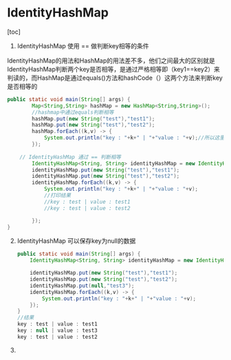 # IdentityHashMap

[toc]



1. IdentityHashMap 使用 == 做判断key相等的条件

IdentityHashMap的用法和HashMap的用法差不多，他们之间最大的区别就是IdentityHashMap判断两个key是否相等，是通过严格相等即（key1==key2）来判读的，而HashMap是通过equals()方法和hashCode（）这两个方法来判断key是否相等的

```java
public static void main(String[] args) {
        Map<String,String> hashMap = new HashMap<String,String>();
        //hashmap中通过equals判断相等
        hashMap.put(new String("test"),"test1");
        hashMap.put(new String("test"),"test2");
        hashMap.forEach((k,v) -> {
            System.out.println("key : "+k+" | "+"value : "+v);//所以这里只会打印key : test | value : test2
        });
    
    // IdentityHashMap 通过 == 判断相等
        IdentityHashMap<String, String> identityHashMap = new IdentityHashMap<>();
        identityHashMap.put(new String("test"),"test1");
        identityHashMap.put(new String("test"),"test2");
        identityHashMap.forEach((k,v) -> {
            System.out.println("key : "+k+" | "+"value : "+v);
            //打印结果
            //key : test | value : test1
            //key : test | value : test2

        });
}
```

2. IdentityHashMap 可以保存key为null的数据

   ```java
   public static void main(String[] args) {
       IdentityHashMap<String, String> identityHashMap = new IdentityHashMap<>();
   
       identityHashMap.put(new String("test"),"test1");
       identityHashMap.put(new String("test"),"test2");
       identityHashMap.put(null,"test3");
       identityHashMap.forEach((k,v) -> {
           System.out.println("key : "+k+" | "+"value : "+v);
       });
   }
   //结果
   key : test | value : test1
   key : null | value : test3
   key : test | value : test2
   ```

   

3. 